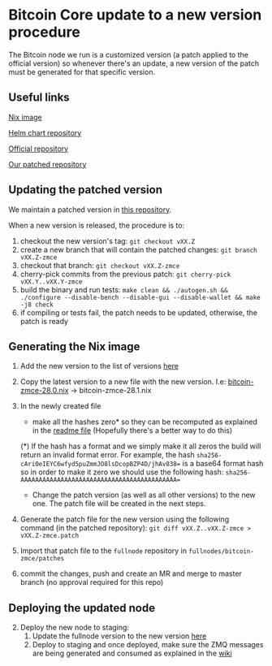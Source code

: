 # Bitcoin Core update to a new version procedure

The Bitcoin node we run is a customized version (a patch applied to the official version) so whenever there's an update, a new version of the patch must be generated for that specific version.

## Useful links

[Nix image](https://gitlab.com/coinmetrics/fullnode/-/tree/master/fullnodes/bitcoin-zmce)

[Helm chart repository](https://gitlab.com/coinmetrics/ops/k8s-full-nodes/blob/master/bitcoin)

[Official repository](https://github.com/bitcoin/bitcoin)

[Our patched repository](https://gitlab.com/coinmetrics/edge/mempool-tools/bitcoin-zmq-mempool-chain-events/)

## Updating the patched version

We maintain a patched version in [this repository](https://gitlab.com/coinmetrics/edge/mempool-tools/bitcoin-zmq-mempool-chain-events/).

When a new version is released, the procedure is to:
1. checkout the new version's tag: `git checkout vXX.Z`
2. create a new branch that will contain the patched changes: `git branch vXX.Z-zmce`
3. checkout that branch: `git checkout vXX.Z-zmce`
4. cherry-pick commits from the previous patch: `git cherry-pick vXX.Y..vXX.Y-zmce`
5. build the binary and run tests: `make clean && ./autogen.sh &&  ./configure --disable-bench --disable-gui --disable-wallet && make -j8 check`
6. if compiling or tests fail, the patch needs to be updated, otherwise, the patch is ready

## Generating the Nix image

1. Add the new version to the list of versions [here](https://gitlab.com/coinmetrics/fullnode/blob/80e3293e5047301a0fe15f4835f15ea46be3756a/versions.nix#L9)
1. Copy the latest version to a new file with the new version. I.e: [bitcoin-zmce-28.0.nix](https://gitlab.com/coinmetrics/fullnode/blob/master/fullnodes/bitcoin-zmce/bitcoin-zmce-28.0.nix) -> bitcoin-zmce-28.1.nix
1. In the newly created file
    - make all the hashes zero* so they can be recomputed as explained in the [readme file](https://gitlab.com/coinmetrics/fullnode/blob/9bc33b752d479618f14f92fbee360dea78d17005/README.md) (Hopefully there's a better way to do this)

    (*) If the hash has a format and we simply make it all zeros the build will return an invalid format error. For example, the hash `sha256-cAri0eIEYC6wfyd5puZmmJO8lsDcopBZP4D/jhAv838=` is a base64 format hash so in order to make it zero we should use the following hash: 
`sha256-AAAAAAAAAAAAAAAAAAAAAAAAAAAAAAAAAAAAAAAAAAA=`
    - Change the patch version (as well as all other versions) to the new one. The patch file will be created in the next steps.

1. Generate the patch file for the new version using the following command (in the patched repository): `git diff vXX.Z..vXX.Z-zmce > vXX.Z-zmce.patch`
1. Import that patch file to the `fullnode` repository in `fullnodes/bitcoin-zmce/patches`
1. commit the changes, push and create an MR and merge to master branch (no approval required for this repo)

## Deploying the updated node

2. Deploy the new node to staging:
   1. Update the fullnode version to the new version [here](https://gitlab.com/coinmetrics/ops/k8s-full-nodes/blob/283f70fe3ad743d70b0a1867c5b7491992cefae4/.gitlab-ci.yml#L127)
   1. Deploy to staging and once deployed, make sure the ZMQ messages are being generated and consumed as explained in the [wiki](https://gitlab.com/coinmetrics/wiki/-/wikis/Infrastructure/Fullnodes-list#bitcoin-zmce-patch)

